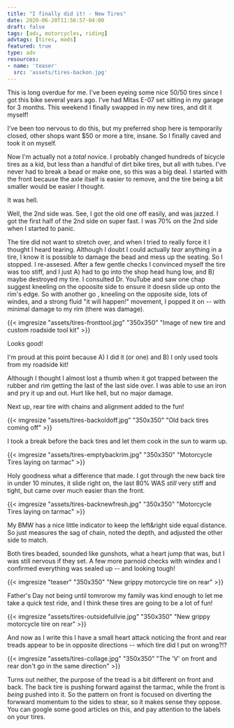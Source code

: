 ```yaml
---
title: "I finally did it! - New Tires"
date: 2020-06-20T11:56:57-04:00
draft: false
tags: [adv, motorcycles, riding]
advtags: [tires, mods]
featured: true
type: adv
resources:
- name: 'teaser'
  src: 'assets/tires-backon.jpg'
---
```


This is long overdue for me. I've been eyeing some nice 50/50 tires since I got this bike several years ago. I've had Mitas E-07 set sitting in my garage for 3 months.  This weekend I finally swapped in my new tires, and dit it myself!
<!--more-->

I've been too nervous to do this, but my preferred shop here is temporarily closed, other shops want $50 or more a tire, insane.  So I finally caved and took it on myself.

Now I'm actually not a _total_ novice.  I probably changed hundreds of bicycle tires as a kid, but less than a handful of dirt bike tires, but all with tubes.  I've never had to break a bead or make one, so this was a big deal.  I started with the front because the axle itself is easier to remove, and the tire being a bit smaller would be easier I thought.

It was hell.  

Well, the 2nd side was.  See, I got the old one off easily, and was jazzed.  I got the first half of the 2nd side on super fast.  I was 70% on the 2nd side when I started to panic.

The tire did not want to stretch over, and when I tried to really force it I thought I heard tearing. Although I doubt I could actually _tear_ anything in a tire, I know it is possible to damage the bead and mess up the seating.  So I stopped. I re-assesed. After a few gentle checks I convinced myself the tire was too stiff, and I just A) had to go into the shop head hung low, and B) maybe destroyed my tire.  I consulted Dr. YouTube and saw one chap suggest kneeling on the opoosite side to ensure it doesn slide up onto the rim's edge.  So with another go , kneeling on the opposite side, lots of windes, and a strong fluid "it will happen!" movement, I popped it on -- with minimal damage to my rim (there was damage).


{{< imgresize "assets/tires-fronttool.jpg" "350x350" "Image of new tire and custom roadside tool kit" >}}

Looks good! 

I'm proud at this point because A) I did it (or one) and B) I only used tools from my roadside kit!

Although I thought I almost lost a thumb when it got trapped between the rubber and rim getting the last of the last side over.  I was able to use an iron and pry it up and out. Hurt like hell, but no major damage.

Next up, rear tire with chains and alignment added to the fun!

{{< imgresize "assets/tires-backoldoff.jpg" "350x350" "Old back tires coming off" >}}

I took a break before the back tires and let them cook in the sun to warm up.

{{< imgresize "assets/tires-emptybackrim.jpg" "350x350" "Motorcycle Tires laying on tarmac" >}}

Holy goodness what a difference that made.  I got through the new back tire in under 10 minutes, it slide right on, the last 80% WAS _still_ very stiff and tight, but came over much easier than the front.

{{< imgresize "assets/tires-backnewfresh.jpg" "350x350" "Motorcycle Tires laying on tarmac" >}}

My BMW has a nice little indicator to keep the left&right side equal distance. So just measures the sag of chain, noted the depth, and adjusted the other side to match.

Both tires beaded, sounded like gunshots, what a heart jump that was, but I was still nervous if they set.  A few more parnoid checks with windex and I confirmed everything was sealed up -- and looking tough!

{{< imgresize "teaser" "350x350" "New grippy motorcycle tire on rear" >}}

Father's Day not being until tomrorow my family was kind enough to let me take a quick test ride, and I think these tires are going to be a lot of fun!

{{< imgresize "assets/tires-outsidefullvie.jpg" "350x350" "New grippy motorcycle tire on rear" >}}


And now as I write this I have a small heart attack noticing the front and rear treads appear to be in opposite directions -- which tire did I put on wrong?!?

{{< imgresize "assets/tires-collage.jpg" "350x350" "The 'V' on front and rear don't go in the same direction" >}}

Turns out neither, the purpose of the tread is a bit different on front and back. The back tire is pushing forward against the tarmac, while the front is _being_ pushed into it.  So the pattern on front is focused on diverting the forwward momentum to the sides to stear, so it makes sense they oppose.  You can google some good articles on this, and pay attention to the labels on your tires.
